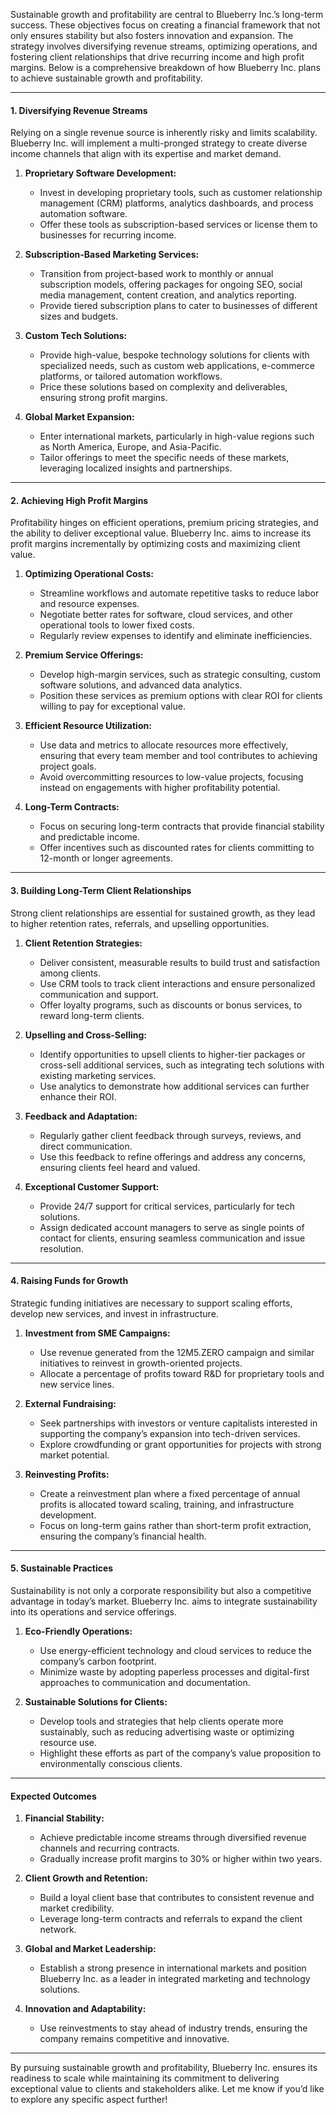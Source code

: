 
Sustainable growth and profitability are central to Blueberry Inc.’s long-term success. These objectives focus on creating a financial framework that not only ensures stability but also fosters innovation and expansion. The strategy involves diversifying revenue streams, optimizing operations, and fostering client relationships that drive recurring income and high profit margins. Below is a comprehensive breakdown of how Blueberry Inc. plans to achieve sustainable growth and profitability.

---

#### **1. Diversifying Revenue Streams**

Relying on a single revenue source is inherently risky and limits scalability. Blueberry Inc. will implement a multi-pronged strategy to create diverse income channels that align with its expertise and market demand.

1. **Proprietary Software Development:**
    
    - Invest in developing proprietary tools, such as customer relationship management (CRM) platforms, analytics dashboards, and process automation software.
    - Offer these tools as subscription-based services or license them to businesses for recurring income.
2. **Subscription-Based Marketing Services:**
    
    - Transition from project-based work to monthly or annual subscription models, offering packages for ongoing SEO, social media management, content creation, and analytics reporting.
    - Provide tiered subscription plans to cater to businesses of different sizes and budgets.
3. **Custom Tech Solutions:**
    
    - Provide high-value, bespoke technology solutions for clients with specialized needs, such as custom web applications, e-commerce platforms, or tailored automation workflows.
    - Price these solutions based on complexity and deliverables, ensuring strong profit margins.
4. **Global Market Expansion:**
    
    - Enter international markets, particularly in high-value regions such as North America, Europe, and Asia-Pacific.
    - Tailor offerings to meet the specific needs of these markets, leveraging localized insights and partnerships.

---

#### **2. Achieving High Profit Margins**

Profitability hinges on efficient operations, premium pricing strategies, and the ability to deliver exceptional value. Blueberry Inc. aims to increase its profit margins incrementally by optimizing costs and maximizing client value.

1. **Optimizing Operational Costs:**
    
    - Streamline workflows and automate repetitive tasks to reduce labor and resource expenses.
    - Negotiate better rates for software, cloud services, and other operational tools to lower fixed costs.
    - Regularly review expenses to identify and eliminate inefficiencies.
2. **Premium Service Offerings:**
    
    - Develop high-margin services, such as strategic consulting, custom software solutions, and advanced data analytics.
    - Position these services as premium options with clear ROI for clients willing to pay for exceptional value.
3. **Efficient Resource Utilization:**
    
    - Use data and metrics to allocate resources more effectively, ensuring that every team member and tool contributes to achieving project goals.
    - Avoid overcommitting resources to low-value projects, focusing instead on engagements with higher profitability potential.
4. **Long-Term Contracts:**
    
    - Focus on securing long-term contracts that provide financial stability and predictable income.
    - Offer incentives such as discounted rates for clients committing to 12-month or longer agreements.

---

#### **3. Building Long-Term Client Relationships**

Strong client relationships are essential for sustained growth, as they lead to higher retention rates, referrals, and upselling opportunities.

1. **Client Retention Strategies:**
    
    - Deliver consistent, measurable results to build trust and satisfaction among clients.
    - Use CRM tools to track client interactions and ensure personalized communication and support.
    - Offer loyalty programs, such as discounts or bonus services, to reward long-term clients.
2. **Upselling and Cross-Selling:**
    
    - Identify opportunities to upsell clients to higher-tier packages or cross-sell additional services, such as integrating tech solutions with existing marketing services.
    - Use analytics to demonstrate how additional services can further enhance their ROI.
3. **Feedback and Adaptation:**
    
    - Regularly gather client feedback through surveys, reviews, and direct communication.
    - Use this feedback to refine offerings and address any concerns, ensuring clients feel heard and valued.
4. **Exceptional Customer Support:**
    
    - Provide 24/7 support for critical services, particularly for tech solutions.
    - Assign dedicated account managers to serve as single points of contact for clients, ensuring seamless communication and issue resolution.

---

#### **4. Raising Funds for Growth**

Strategic funding initiatives are necessary to support scaling efforts, develop new services, and invest in infrastructure.

1. **Investment from SME Campaigns:**
    
    - Use revenue generated from the 12M5.ZERO campaign and similar initiatives to reinvest in growth-oriented projects.
    - Allocate a percentage of profits toward R&D for proprietary tools and new service lines.
2. **External Fundraising:**
    
    - Seek partnerships with investors or venture capitalists interested in supporting the company’s expansion into tech-driven services.
    - Explore crowdfunding or grant opportunities for projects with strong market potential.
3. **Reinvesting Profits:**
    
    - Create a reinvestment plan where a fixed percentage of annual profits is allocated toward scaling, training, and infrastructure development.
    - Focus on long-term gains rather than short-term profit extraction, ensuring the company’s financial health.

---

#### **5. Sustainable Practices**

Sustainability is not only a corporate responsibility but also a competitive advantage in today’s market. Blueberry Inc. aims to integrate sustainability into its operations and service offerings.

1. **Eco-Friendly Operations:**
    
    - Use energy-efficient technology and cloud services to reduce the company’s carbon footprint.
    - Minimize waste by adopting paperless processes and digital-first approaches to communication and documentation.
2. **Sustainable Solutions for Clients:**
    
    - Develop tools and strategies that help clients operate more sustainably, such as reducing advertising waste or optimizing resource use.
    - Highlight these efforts as part of the company’s value proposition to environmentally conscious clients.

---

#### **Expected Outcomes**

1. **Financial Stability:**
    
    - Achieve predictable income streams through diversified revenue channels and recurring contracts.
    - Gradually increase profit margins to 30% or higher within two years.
2. **Client Growth and Retention:**
    
    - Build a loyal client base that contributes to consistent revenue and market credibility.
    - Leverage long-term contracts and referrals to expand the client network.
3. **Global and Market Leadership:**
    
    - Establish a strong presence in international markets and position Blueberry Inc. as a leader in integrated marketing and technology solutions.
4. **Innovation and Adaptability:**
    
    - Use reinvestments to stay ahead of industry trends, ensuring the company remains competitive and innovative.

---

By pursuing sustainable growth and profitability, Blueberry Inc. ensures its readiness to scale while maintaining its commitment to delivering exceptional value to clients and stakeholders alike. Let me know if you’d like to explore any specific aspect further!